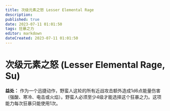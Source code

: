 ```yaml
---
title: 次级元素之怒 Lesser Elemental Rage
description: 
published: true
date: 2023-07-11 01:01:50
tags: 狂暴之力
editor: markdown
dateCreated: 2023-07-11 01:01:50
---
```


# 次级元素之怒 (Lesser Elemental Rage, Su)

**益处：** 作为一个迅捷动作，野蛮人这轮的所有近战攻击额外造成1d6点能量伤害（强酸、寒冷、电击或火焰）。野蛮人必须至少4级才能选择这个狂暴之力。这项能力每次狂暴只能使用1次。
